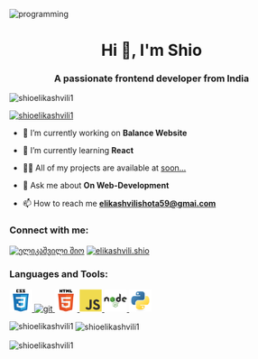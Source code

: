 ![programming](https://github.com/user-attachments/assets/173b8ad3-bba6-4225-b3e6-0c3fcd4f1f3f)

<h1 align="center">Hi 👋, I'm Shio</h1>
<h3 align="center">A passionate frontend developer from India</h3>

<p align="left"> <img src="https://komarev.com/ghpvc/?username=shioelikashvili1&label=Profile%20views&color=0e75b6&style=flat" alt="shioelikashvili1" /> </p>

<p align="left"> <a href="https://github.com/ryo-ma/github-profile-trophy"><img src="https://github-profile-trophy.vercel.app/?username=shioelikashvili1" alt="shioelikashvili1" /></a> </p>

- 🔭 I’m currently working on **Balance Website**

- 🌱 I’m currently learning **React**

- 👨‍💻 All of my projects are available at [soon...](soon...)

- 💬 Ask me about **On Web-Development**

- 📫 How to reach me **elikashvilishota59@gmai.com**

<h3 align="left">Connect with me:</h3>
<p align="left">
<a href="https://fb.com/ელიკაშვილი შიო" target="blank"><img align="center" src="https://raw.githubusercontent.com/rahuldkjain/github-profile-readme-generator/master/src/images/icons/Social/facebook.svg" alt="ელიკაშვილი შიო" height="30" width="40" /></a>
<a href="https://instagram.com/elikashvili.shio" target="blank"><img align="center" src="https://raw.githubusercontent.com/rahuldkjain/github-profile-readme-generator/master/src/images/icons/Social/instagram.svg" alt="elikashvili.shio" height="30" width="40" /></a>
</p>

<h3 align="left">Languages and Tools:</h3>
<p align="left"> <a href="https://www.w3schools.com/css/" target="_blank" rel="noreferrer"> <img src="https://raw.githubusercontent.com/devicons/devicon/master/icons/css3/css3-original-wordmark.svg" alt="css3" width="40" height="40"/> </a> <a href="https://git-scm.com/" target="_blank" rel="noreferrer"> <img src="https://www.vectorlogo.zone/logos/git-scm/git-scm-icon.svg" alt="git" width="40" height="40"/> </a> <a href="https://www.w3.org/html/" target="_blank" rel="noreferrer"> <img src="https://raw.githubusercontent.com/devicons/devicon/master/icons/html5/html5-original-wordmark.svg" alt="html5" width="40" height="40"/> </a> <a href="https://developer.mozilla.org/en-US/docs/Web/JavaScript" target="_blank" rel="noreferrer"> <img src="https://raw.githubusercontent.com/devicons/devicon/master/icons/javascript/javascript-original.svg" alt="javascript" width="40" height="40"/> </a> <a href="https://nodejs.org" target="_blank" rel="noreferrer"> <img src="https://raw.githubusercontent.com/devicons/devicon/master/icons/nodejs/nodejs-original-wordmark.svg" alt="nodejs" width="40" height="40"/> </a> <a href="https://www.python.org" target="_blank" rel="noreferrer"> <img src="https://raw.githubusercontent.com/devicons/devicon/master/icons/python/python-original.svg" alt="python" width="40" height="40"/> </a> </p>

<p><img align="left" src="https://github-readme-stats.vercel.app/api/top-langs?username=shioelikashvili1&show_icons=true&locale=en&layout=compact" alt="shioelikashvili1" /></p>

<p>&nbsp;<img align="center" src="https://github-readme-stats.vercel.app/api?username=shioelikashvili1&show_icons=true&locale=en" alt="shioelikashvili1" /></p>

<p><img align="center" src="https://github-readme-streak-stats.herokuapp.com/?user=shioelikashvili1&" alt="shioelikashvili1" /></p>


